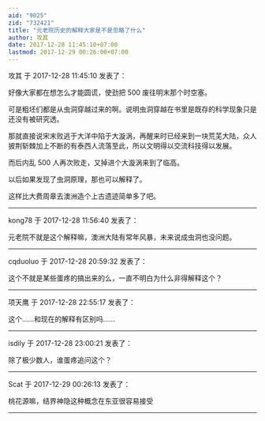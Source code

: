```yaml
---
aid: "9025"
zid: "732421"
title: "元老院历史的解释大家是不是忽略了什么"
author: 攻其
date: 2017-12-28 11:45:10+07:00
lastmod: 2017-12-29 00:26:00+07:00
---
```


攻其 于 2017-12-28 11:45:10 发表了：

好像大家都在想怎么才能圆谎，使劲把 500 废往明末那个时空塞。

可是粗坯们都是从虫洞穿越过来的啊。说明虫洞穿越在书里是既存的科学现象只是还没有被研究透。

那就直接说宋末败逃于大洋中陷于大漩涡，再醒来时已经来到一块荒芜大陆，众人披荆斩棘加上不断的有泰西人流落至此，所以文明得以交流科技得以发展。

而后内乱 500 人再次败走，又掉进个大漩涡来到了临高。

以后如果发现了虫洞原理，那也可以解释了。

这样比大费周章去澳洲造个上古遗迹简单多了吧。

---

kong78 于 2017-12-28 11:56:40 发表了：

元老院不就是这个解释嘛，澳洲大陆有常年风暴，未来说成虫洞也没问题。

---

cqduoluo 于 2017-12-28 20:59:32 发表了：

这个不就是某些蛋疼的搞出来的么，一直不明白为什么非得解释这个？

---

项天鹰 于 2017-12-28 22:55:17 发表了：

这个……和现在的解释有区别吗……

---

isdily 于 2017-12-28 23:00:21 发表了：

除了极少数人，谁蛋疼追问这个？

---

Scat 于 2017-12-29 00:26:13 发表了：

桃花源嘛，结界神隐这种概念在东亚很容易接受

---
